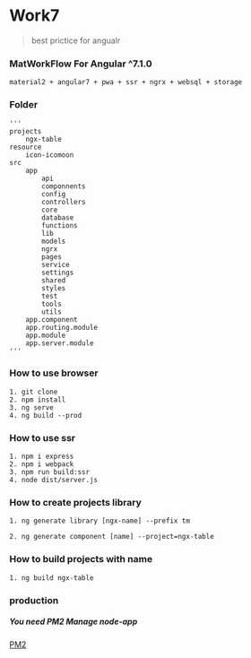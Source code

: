 # Work7

> best prictice for angualr

### MatWorkFlow For Angular ^7.1.0

    material2 + angular7 + pwa + ssr + ngrx + websql + storage

### Folder

    '''
    projects
        ngx-table
    resource
        icon-icomoon
    src
        app
            api
            componnents
            config
            controllers
            core
            database
            functions
            lib
            models
            ngrx
            pages
            service
            settings
            shared
            styles
            test
            tools
            utils
        app.component
        app.routing.module
        app.module
        app.server.module
    '''


### How to use browser

    1. git clone
    2. npm install
    3. ng serve
    4. ng build --prod

### How to use ssr

    1. npm i express
    2. npm i webpack
    3. npm run build:ssr
    4. node dist/server.js

### How to create projects library

    1. ng generate library [ngx-name] --prefix tm

    2. ng generate component [name] --project=ngx-table

### How to build projects with name

    1. ng build ngx-table


### production

##### You need PM2 Manage node-app
[PM2](https://pm2.io/doc/en/runtime/guide/installation/)


